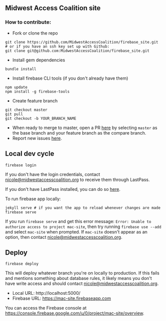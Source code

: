 ## Midwest Access Coalition site

### How to contribute:

* Fork or clone the repo
```
git clone https://github.com/MidwestAccessCoalition/firebase_site.git
# or if you have an ssh key set up with Github:
git clone git@github.com:MidwestAccessCoalition/firebase_site.git
```
* Install gem dependencies
```
bundle install
```

* Install firebase CLI tools (if you don't already have them)
```
npm update
npm install -g firebase-tools
```

* Create feature branch
```
git checkout master
git pull
git checkout -b YOUR_BRANCH_NAME
```
* When ready to merge to master, open a PR [here](https://github.com/MidwestAccessCoalition/firebase_site/compare) by selecting `master` as the base branch and your feature branch as the compare branch.
* Report new issues [here](https://github.com/MidwestAccessCoalition/firebase_site/issues/new).

## Local dev cycle
```
firebase login
```
If you don't have the login credentials, contact nicole@midwestaccesscoalition.org to receive them through LastPass.

If you don't have LastPass installed, you can do so [here](https://lastpass.com/misc_download2.php).

To run firebase app locally:
```
jekyll serve # if you want the app to reload whenever changes are made
firebase serve
```
If you run `firebase serve` and get this error message: `Error: Unable to authorize access to project mac-site`, then try running `firebase use --add` and select `mac-site` when prompted. If `mac-site` doesn't appear as an option, then contact <nicole@midwestaccesscoalition.org>.

## Deploy
```
firebase deploy
```
This will deploy whatever branch you're on locally to production. If this fails and mentions something about database rules, it likely means you don't have write access and should contact <nicole@midwestaccesscoalition.org>.

* Local URL: http://localhost:5000/
* Firebase URL: https://mac-site.firebaseapp.com

You can access the Firebase console at https://console.firebase.google.com/u/0/project/mac-site/overview.
